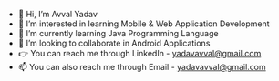 - 👋 Hi, I’m Avval Yadav
- 👀 I’m interested in learning Mobile & Web Application Development
- 🌱 I’m currently learning Java Programming Language
- 💞️ I’m looking to collaborate in Android Applications
- 👉 You can reach me through LinkedIn - [yadavavval@gmail.com](https://www.linkedin.com/in/avvalyadav/)
- 📫 You can also reach me through Email - yadavavval@gmail.com

<!---
AvvalDeveloper/AvvalDeveloper is a ✨ special ✨ repository because its `README.md` (this file) appears on your GitHub profile.
You can click the Preview link to take a look at your changes.
--->
